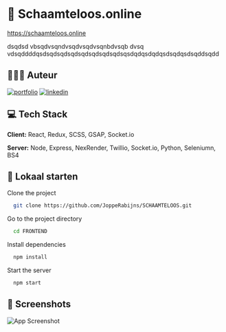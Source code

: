 # 👀 Schaamteloos.online

https://schaamteloos.online

dsqdsd vbsqdvsqndvsqdvsqdvsqnbdvsqb dvsq vdsqddddqsdsqdsqdsqdsqdsqdsqdsqdsqsdqdqsdqdqsdsqdqsdsqddsqdd

## 👨🏼‍💻 Auteur

[![portfolio](https://img.shields.io/badge/my_portfolio-000?style=for-the-badge&logo=ko-fi&logoColor=white)](https://joppe.rabijns.be/)
[![linkedin](https://img.shields.io/badge/linkedin-0A66C2?style=for-the-badge&logo=linkedin&logoColor=white)](https://www.linkedin.com/JoppeRabijns)

## 💻 Tech Stack

**Client:** React, Redux, SCSS, GSAP, Socket.io

**Server:** Node, Express, NexRender, Twillio, Socket.io, Python, Seleniumn, BS4

## 🚀 Lokaal starten

Clone the project

```bash
  git clone https://github.com/JoppeRabijns/SCHAAMTELOOS.git
```

Go to the project directory

```bash
  cd FRONTEND
```

Install dependencies

```bash
  npm install
```

Start the server

```bash
  npm start
```

## 📸 Screenshots

![App Screenshot](https://via.placeholder.com/468x300?text=App+Screenshot+Here)
